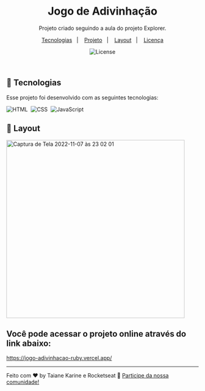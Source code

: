 <h1 align="center"> Jogo de Adivinhação </h1>

<p align="center">
Projeto criado seguindo a aula do projeto Explorer.
</p>


<p align="center">
  <a href="#-tecnologias">Tecnologias</a>&nbsp;&nbsp;&nbsp;|&nbsp;&nbsp;&nbsp;
  <a href="#-projeto">Projeto</a>&nbsp;&nbsp;&nbsp;|&nbsp;&nbsp;&nbsp;
  <a href="#-layout">Layout</a>&nbsp;&nbsp;&nbsp;|&nbsp;&nbsp;&nbsp;
  <a href="#memo-licença">Licença</a>
</p>

<p align="center">
  <img alt="License" src="https://img.shields.io/static/v1?label=license&message=MIT&color=49AA26&labelColor=000000">
</p>

<br>

## 🚀 Tecnologias

Esse projeto foi desenvolvido com as seguintes tecnologias:

![HTML](https://img.shields.io/badge/-HTML-05122A?style=flat&logo=HTML5)&nbsp;
![CSS](https://img.shields.io/badge/-CSS-05122A?style=flat&logo=CSS3&logoColor=1572B6)&nbsp;
![JavaScript](https://img.shields.io/badge/-JavaScript-05122A?style=flat&logo=javascript)&nbsp;


## 🔖 Layout
<img width="467" alt="Captura de Tela 2022-11-07 às 23 02 01" src="https://user-images.githubusercontent.com/94652702/200456728-b6606d3c-e1bb-4f99-a3cb-03b93481b932.png">


## Você pode acessar o projeto online através do link abaixo:
https://jogo-adivinhacao-ruby.vercel.app/



---

Feito com ♥ by Taiane Karine e Rocketseat :wave: [Participe da nossa comunidade!](https://discord.gg/rocketseat)
